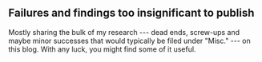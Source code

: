 ## Failures and findings too insignificant to publish
Mostly sharing the bulk of my research --- dead ends, screw-ups and maybe minor successes that would typically be filed under "Misc." --- on this blog. With any luck, you might find some of it useful.
